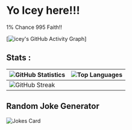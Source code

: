 # Yo Icey here!!!

1% Chance 995 Faith!!


[![icey's GitHub Activity Graph](https://github-readme-activity-graph.vercel.app/graph?username=iceyxsm)]


## Stats :
| ![GitHub Statistics](https://github-readme-stats.vercel.app/api?username=iceyxsm&show_icons=true) | ![Top Languages](https://github-readme-stats.vercel.app/api/top-langs/?username=iceyxsm) |
| --- | --- |
| ![GitHub Streak](https://github-readme-streak-stats.herokuapp.com/?user=iceyxsm) |

## Random Joke Generator

![Jokes Card](https://readme-jokes.vercel.app/api)
